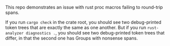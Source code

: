 This repo demonstrates an issue with rust proc macros failing
to round-trip spans.

If you run `cargo check` in the crate root, you should see two
debug-printed token trees that are exactly the same as one
another. But if you run `rust-analyzer diagnostics .`, you
should see two debug-printed token trees that differ, in that
the second one has Groups with nonsense spans.
